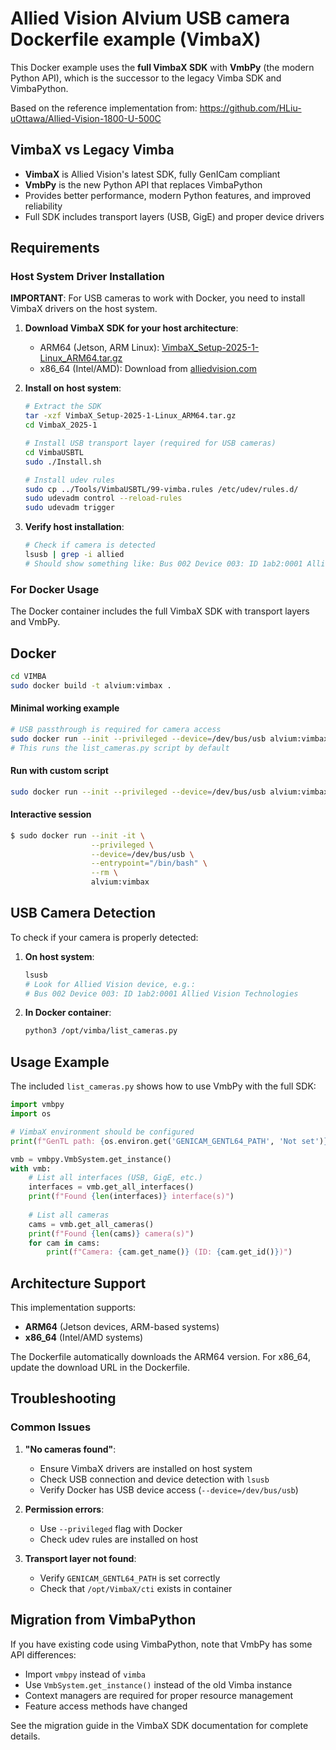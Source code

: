 Allied Vision Alvium USB camera Dockerfile example (VimbaX)
===========================================================

This Docker example uses the **full VimbaX SDK** with **VmbPy** (the modern Python API), which is the successor to the legacy Vimba SDK and VimbaPython.

Based on the reference implementation from: https://github.com/HLiu-uOttawa/Allied-Vision-1800-U-500C

## VimbaX vs Legacy Vimba

- **VimbaX** is Allied Vision's latest SDK, fully GenICam compliant
- **VmbPy** is the new Python API that replaces VimbaPython
- Provides better performance, modern Python features, and improved reliability
- Full SDK includes transport layers (USB, GigE) and proper device drivers

## Requirements

### Host System Driver Installation

**IMPORTANT**: For USB cameras to work with Docker, you need to install VimbaX drivers on the host system.

1. **Download VimbaX SDK for your host architecture**:
   - ARM64 (Jetson, ARM Linux): [VimbaX_Setup-2025-1-Linux_ARM64.tar.gz](https://downloads.alliedvision.com/VimbaX/VimbaX_Setup-2025-1-Linux_ARM64.tar.gz)
   - x86_64 (Intel/AMD): Download from [alliedvision.com](https://www.alliedvision.com/en/products/software.html)

2. **Install on host system**:
   ```bash
   # Extract the SDK
   tar -xzf VimbaX_Setup-2025-1-Linux_ARM64.tar.gz
   cd VimbaX_2025-1
   
   # Install USB transport layer (required for USB cameras)
   cd VimbaUSBTL
   sudo ./Install.sh
   
   # Install udev rules
   sudo cp ../Tools/VimbaUSBTL/99-vimba.rules /etc/udev/rules.d/
   sudo udevadm control --reload-rules
   sudo udevadm trigger
   ```

3. **Verify host installation**:
   ```bash
   # Check if camera is detected
   lsusb | grep -i allied
   # Should show something like: Bus 002 Device 003: ID 1ab2:0001 Allied Vision Technologies
   ```

### For Docker Usage
The Docker container includes the full VimbaX SDK with transport layers and VmbPy.

## Docker

```sh
cd VIMBA
sudo docker build -t alvium:vimbax .
```

#### Minimal working example
```sh
# USB passthrough is required for camera access
sudo docker run --init --privileged --device=/dev/bus/usb alvium:vimbax
# This runs the list_cameras.py script by default
```

#### Run with custom script
```sh
sudo docker run --init --privileged --device=/dev/bus/usb alvium:vimbax python your_script.py
```
                  
#### Interactive session
```sh
$ sudo docker run --init -it \
                  --privileged \
                  --device=/dev/bus/usb \
                  --entrypoint="/bin/bash" \
                  --rm \
                  alvium:vimbax
```

## USB Camera Detection

To check if your camera is properly detected:

1. **On host system**:
   ```bash
   lsusb
   # Look for Allied Vision device, e.g.:
   # Bus 002 Device 003: ID 1ab2:0001 Allied Vision Technologies
   ```

2. **In Docker container**:
   ```bash
   python3 /opt/vimba/list_cameras.py
   ```

## Usage Example

The included `list_cameras.py` shows how to use VmbPy with the full SDK:

```python
import vmbpy
import os

# VimbaX environment should be configured
print(f"GenTL path: {os.environ.get('GENICAM_GENTL64_PATH', 'Not set')}")

vmb = vmbpy.VmbSystem.get_instance()
with vmb:
    # List all interfaces (USB, GigE, etc.)
    interfaces = vmb.get_all_interfaces()
    print(f"Found {len(interfaces)} interface(s)")
    
    # List all cameras
    cams = vmb.get_all_cameras()
    print(f"Found {len(cams)} camera(s)")
    for cam in cams:
        print(f"Camera: {cam.get_name()} (ID: {cam.get_id()})")
```

## Architecture Support

This implementation supports:
- **ARM64** (Jetson devices, ARM-based systems)
- **x86_64** (Intel/AMD systems)

The Dockerfile automatically downloads the ARM64 version. For x86_64, update the download URL in the Dockerfile.

## Troubleshooting

### Common Issues

1. **"No cameras found"**:
   - Ensure VimbaX drivers are installed on host system
   - Check USB connection and device detection with `lsusb`
   - Verify Docker has USB device access (`--device=/dev/bus/usb`)

2. **Permission errors**:
   - Use `--privileged` flag with Docker
   - Check udev rules are installed on host

3. **Transport layer not found**:
   - Verify `GENICAM_GENTL64_PATH` is set correctly
   - Check that `/opt/VimbaX/cti` exists in container

## Migration from VimbaPython

If you have existing code using VimbaPython, note that VmbPy has some API differences:

- Import `vmbpy` instead of `vimba`
- Use `VmbSystem.get_instance()` instead of the old Vimba instance
- Context managers are required for proper resource management
- Feature access methods have changed

See the migration guide in the VimbaX SDK documentation for complete details.